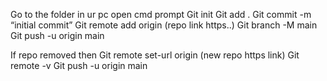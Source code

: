 Go to the folder in ur pc open cmd prompt 
Git init
Git add .
Git commit -m “initial commit”
Git remote add origin (repo link https..)
Git branch -M main
Git push -u origin main

If repo removed then
Git remote set-url origin (new repo https link)
Git remote -v
Git push -u origin main
